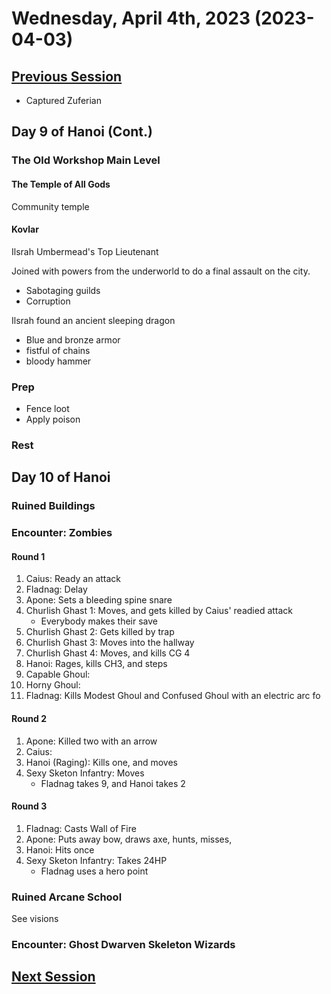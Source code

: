 # Wednesday, April 4th, 2023 (2023-04-03)

## [Previous Session](./2023-03-28.md)

- Captured Zuferian

## Day 9 of Hanoi (Cont.)

### The Old Workshop Main Level

#### The Temple of All Gods

Community temple

#### Kovlar

Ilsrah Umbermead's Top Lieutenant

Joined with powers from the underworld to do a final assault on the city. 

- Sabotaging guilds
- Corruption

Ilsrah found an ancient sleeping dragon

- Blue and bronze armor
- fistful of chains
- bloody hammer

### Prep

- Fence loot
- Apply poison

### Rest

## Day 10 of Hanoi

### Ruined Buildings

### Encounter: Zombies

#### Round 1

1. Caius: Ready an attack
1. Fladnag: Delay
1. Apone: Sets a bleeding spine snare
1. Churlish Ghast 1: Moves, and gets killed by Caius' readied attack
   - Everybody makes their save
1. Churlish Ghast 2: Gets killed by trap
1. Churlish Ghast 3: Moves into the hallway
1. Churlish Ghast 4: Moves, and kills CG 4
1. Hanoi: Rages, kills CH3, and steps
1. Capable Ghoul: 
1. Horny Ghoul: 
1. Fladnag: Kills Modest Ghoul and Confused Ghoul with an electric arc fo

#### Round 2

1. Apone: Killed two with an arrow
1. Caius: 
1. Hanoi (Raging): Kills one, and moves
1. Sexy Sketon Infantry: Moves
   - Fladnag takes 9, and Hanoi takes 2

#### Round 3

1. Fladnag: Casts Wall of Fire 
1. Apone: Puts away bow, draws axe, hunts, misses, 
1. Hanoi: Hits once
1. Sexy Sketon Infantry: Takes 24HP
   - Fladnag uses a hero point

### Ruined Arcane School

See visions

### Encounter: Ghost Dwarven Skeleton Wizards



## [Next Session](./2023-XX-XX.md)
